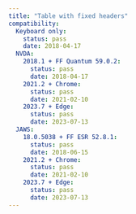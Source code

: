 ```yaml
---
title: "Table with fixed headers"
compatibility:
  Keyboard only:
    status: pass
    date: 2018-04-17
  NVDA:
    2018.1 + FF Quantum 59.0.2:
      status: pass
      date: 2018-04-17
    2021.2 + Chrome:
      status: pass
      date: 2021-02-10
    2023.7 + Edge:
      status: pass
      date: 2023-07-13
  JAWS:
    18.0.5038 + FF ESR 52.8.1:
      status: pass
      date: 2018-06-15
    2021.2 + Chrome:
      status: pass
      date: 2021-02-10
    2023.7 + Edge:
      status: pass
      date: 2023-07-13
---
```

